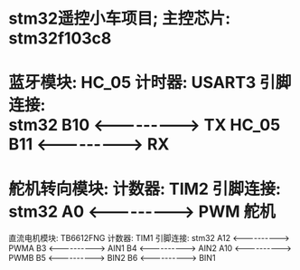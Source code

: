 stm32遥控小车项目;
主控芯片: stm32f103c8
=========================================================
蓝牙模块: HC_05 
  计时器: USART3
  引脚连接:    
      stm32   B10  <--------->  TX    HC_05
              B11  <--------->  RX
=========================================================
舵机转向模块:
  计数器: TIM2
  引脚连接:
      stm32   A0  <--------->  PWM    舵机
========================================================
直流电机模块: TB6612FNG
  计数器: TIM1
  引脚连接:
      stm32  A12 <----------> PWMA
             B3  <----------> AIN1
             B4  <----------> AIN2
             A10 <----------> PWMB
             B5  <----------> BIN2
             B6  <----------> BIN1
             
      
